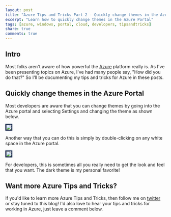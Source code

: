 ```yaml
---
layout: post
title: "Azure Tips and Tricks Part 2 - Quickly change themes in the Azure Portal"
excerpt: "Learn how to quickly change themes in the Azure Portal"
tags: [azure, windows, portal, cloud, developers, tipsandtricks]
share: true
comments: true
---
```


## Intro

Most folks aren't aware of how powerful the [Azure](http://www.azure.com) platform really is. As I've been presenting topics on Azure, I've had many people say, "How did you do that?" So I'll be documenting my tips and tricks for Azure in these posts. 

## Quickly change themes in the Azure Portal

Most developers are aware that you can change themes by going into the Azure portal and selecting Settings and changing the theme as shown below. 

<img style="border:3px solid #021a40" src="http://michaelcrump.net/files/azureportalsettings.png">

Another way that you can do this is simply by double-clicking on any white space in the Azure portal.

<img style="border:3px solid #021a40" src="http://michaelcrump.net/files/azuretip2.gif">

For developers, this is sometimes all you really need to get the look and feel that you want. The dark theme is my personal favorite!

## Want more Azure Tips and Tricks?

If you'd like to learn more Azure Tips and Tricks, then follow me on [twitter](http://twitter.com/mbcrump) or stay tuned to this blog! I'd also love to hear your tips and tricks for working in Azure, just leave a comment below. 